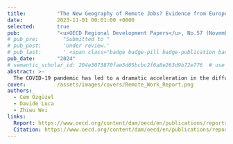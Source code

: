 ```yaml
---
title:          "The New Geography of Remote Jobs? Evidence from Europe"
date:           2023-11-01 00:01:00 +0800
selected:       true
pub:            "<u>OECD Regional Development Papers</u>, No.57 (November 2023)"
# pub_pre:        "Submitted to "
# pub_post:       'Under review.'
# pub_last:       ' <span class="badge badge-pill badge-publication badge-success">Spotlight</span>'
pub_date:       "2024"
# semantic_scholar_id: 204e3073870fae3d05bcbc2f6a8e263d9b72e776  # use this to retrieve citation count
abstract: >-
  The COVID-19 pandemic has led to a dramatic acceleration in the diffusion of remote work. This paper contributes to understanding the phenomenon by offering the first systematic exploration of the uneven diffusion of remote jobs across Europe. Using a combination of rich individual micro-data from the European Union Labour Force Survey and regional-level characteristics, the analysis makes three contributions. First, it provides a systematic approach to measure remote work across 30 European countries. Second, it shows that cities and capital regions adapted faster to remote work than other areas of the continent. Third, it identifies and tests what factors are associated with telework uptake during the pandemic. Results show that the uneven diffusion of remote work is primarily explained by composition effects, i.e., because cities hosted more workers in occupations and sectors more amenable to working remotely.
cover:          /assets/images/covers/Remote_Work_Report.png
authors:
  - Cem Özgüzel
  - Davide Luca
  - Zhiwu Wei
links:
  Report: https://www.oecd.org/content/dam/oecd/en/publications/reports/2023/11/the-new-geography-of-remote-jobs-evidence-from-europe_08d989f6/29f94cd0-en.pdf
  Citation: https://www.oecd.org/content/dam/oecd/en/publications/reports/2024/12/oecd-regions-and-cities-at-a-glance-2024_134d05a6/f42db3bf-en.pdf
---
```


